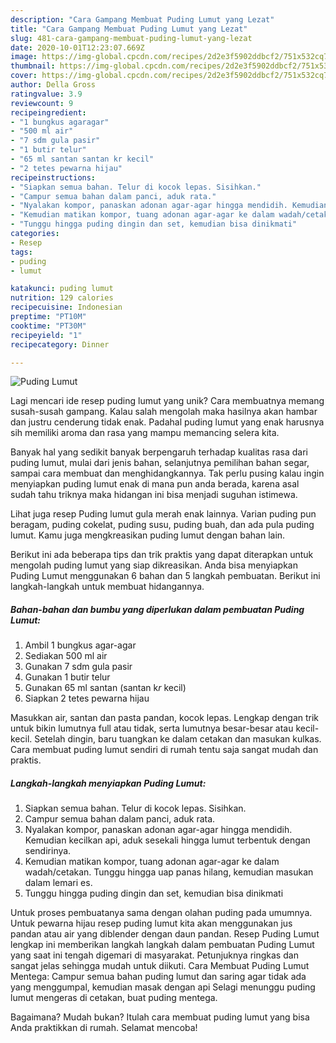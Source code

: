 ```yaml
---
description: "Cara Gampang Membuat Puding Lumut yang Lezat"
title: "Cara Gampang Membuat Puding Lumut yang Lezat"
slug: 481-cara-gampang-membuat-puding-lumut-yang-lezat
date: 2020-10-01T12:23:07.669Z
image: https://img-global.cpcdn.com/recipes/2d2e3f5902ddbcf2/751x532cq70/puding-lumut-foto-resep-utama.jpg
thumbnail: https://img-global.cpcdn.com/recipes/2d2e3f5902ddbcf2/751x532cq70/puding-lumut-foto-resep-utama.jpg
cover: https://img-global.cpcdn.com/recipes/2d2e3f5902ddbcf2/751x532cq70/puding-lumut-foto-resep-utama.jpg
author: Della Gross
ratingvalue: 3.9
reviewcount: 9
recipeingredient:
- "1 bungkus agaragar"
- "500 ml air"
- "7 sdm gula pasir"
- "1 butir telur"
- "65 ml santan santan kr kecil"
- "2 tetes pewarna hijau"
recipeinstructions:
- "Siapkan semua bahan. Telur di kocok lepas. Sisihkan."
- "Campur semua bahan dalam panci, aduk rata."
- "Nyalakan kompor, panaskan adonan agar-agar hingga mendidih. Kemudian kecilkan api, aduk sesekali hingga lumut terbentuk dengan sendirinya."
- "Kemudian matikan kompor, tuang adonan agar-agar ke dalam wadah/cetakan. Tunggu hingga uap panas hilang, kemudian masukan dalam lemari es."
- "Tunggu hingga puding dingin dan set, kemudian bisa dinikmati"
categories:
- Resep
tags:
- puding
- lumut

katakunci: puding lumut 
nutrition: 129 calories
recipecuisine: Indonesian
preptime: "PT10M"
cooktime: "PT30M"
recipeyield: "1"
recipecategory: Dinner

---
```



![Puding Lumut](https://img-global.cpcdn.com/recipes/2d2e3f5902ddbcf2/751x532cq70/puding-lumut-foto-resep-utama.jpg)

Lagi mencari ide resep puding lumut yang unik? Cara membuatnya memang susah-susah gampang. Kalau salah mengolah maka hasilnya akan hambar dan justru cenderung tidak enak. Padahal puding lumut yang enak harusnya sih memiliki aroma dan rasa yang mampu memancing selera kita.

Banyak hal yang sedikit banyak berpengaruh terhadap kualitas rasa dari puding lumut, mulai dari jenis bahan, selanjutnya pemilihan bahan segar, sampai cara membuat dan menghidangkannya. Tak perlu pusing kalau ingin menyiapkan puding lumut enak di mana pun anda berada, karena asal sudah tahu triknya maka hidangan ini bisa menjadi suguhan istimewa.

Lihat juga resep Puding lumut gula merah enak lainnya. Varian puding pun beragam, puding cokelat, puding susu, puding buah, dan ada pula puding lumut. Kamu juga mengkreasikan puding lumut dengan bahan lain.


Berikut ini ada beberapa tips dan trik praktis yang dapat diterapkan untuk mengolah puding lumut yang siap dikreasikan. Anda bisa menyiapkan Puding Lumut menggunakan 6 bahan dan 5 langkah pembuatan. Berikut ini langkah-langkah untuk membuat hidangannya.

<!--inarticleads1-->

##### Bahan-bahan dan bumbu yang diperlukan dalam pembuatan Puding Lumut:

1. Ambil 1 bungkus agar-agar
1. Sediakan 500 ml air
1. Gunakan 7 sdm gula pasir
1. Gunakan 1 butir telur
1. Gunakan 65 ml santan (santan k*r* kecil)
1. Siapkan 2 tetes pewarna hijau


Masukkan air, santan dan pasta pandan, kocok lepas. Lengkap dengan trik untuk bikin lumutnya full atau tidak, serta lumutnya besar-besar atau kecil-kecil. Setelah dingin, baru tuangkan ke dalam cetakan dan masukan kulkas. Cara membuat puding lumut sendiri di rumah tentu saja sangat mudah dan praktis. 

<!--inarticleads2-->

##### Langkah-langkah menyiapkan Puding Lumut:

1. Siapkan semua bahan. Telur di kocok lepas. Sisihkan.
1. Campur semua bahan dalam panci, aduk rata.
1. Nyalakan kompor, panaskan adonan agar-agar hingga mendidih. Kemudian kecilkan api, aduk sesekali hingga lumut terbentuk dengan sendirinya.
1. Kemudian matikan kompor, tuang adonan agar-agar ke dalam wadah/cetakan. Tunggu hingga uap panas hilang, kemudian masukan dalam lemari es.
1. Tunggu hingga puding dingin dan set, kemudian bisa dinikmati


Untuk proses pembuatanya sama dengan olahan puding pada umumnya. Untuk pewarna hijau resep puding lumut kita akan menggunakan jus pandan atau air yang diblender dengan daun pandan. Resep Puding Lumut lengkap ini memberikan langkah langkah dalam pembuatan Puding Lumut yang saat ini tengah digemari di masyarakat. Petunjuknya ringkas dan sangat jelas sehingga mudah untuk diikuti. Cara Membuat Puding Lumut Mentega: Campur semua bahan puding lumut dan saring agar tidak ada yang menggumpal, kemudian masak dengan api Selagi menunggu puding lumut mengeras di cetakan, buat puding mentega. 

Bagaimana? Mudah bukan? Itulah cara membuat puding lumut yang bisa Anda praktikkan di rumah. Selamat mencoba!
